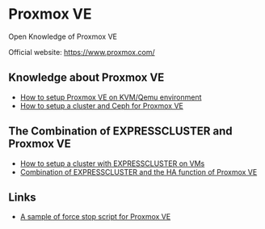 # Proxmox VE

Open Knowledge of Proxmox VE

Official website: https://www.proxmox.com/

## Knowledge about Proxmox VE

- [How to setup Proxmox VE on KVM/Qemu environment](/proxmox_setup_as_vm.md)
- [How to setup a cluster and Ceph for Proxmox VE](/setup_cluster_and_ceph.md)

## The Combination of EXPRESSCLUSTER and Proxmox VE

- [How to setup a cluster with EXPRESSCLUSTER on VMs](/setup_guest_os_cluster.md)
- [Combination of EXPRESSCLUSTER and the HA function of Proxmox VE](/ecx_cluster_with_pve_ha.md)

## Links

- [A sample of force stop script for Proxmox VE](https://github.com/EXPRESSCLUSTER/ForceStop/blob/main/Proxmox_VE/forcestop.sh)
